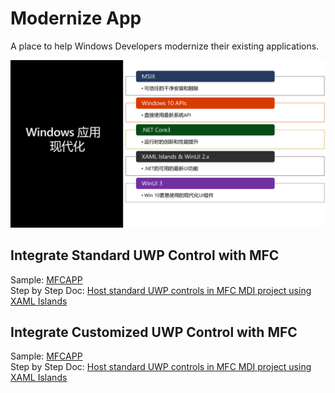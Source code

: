 # Modernize App
A place to help Windows Developers modernize their existing applications.

![image](images/modernize_zh.png)
  
## Integrate Standard UWP Control with MFC 
Sample: [MFCAPP](https://github.com/freistli/ModernizeApp/tree/master/MFC/MFCApp)  
Step by Step Doc: [Host standard UWP controls in MFC MDI project using XAML Islands](https://github.com/freistli/ModernizeApp/blob/master/Docs/Host%20standard%20UWP%20controls%20in%20MFC%20MDI%20project%20using%20XAML%20Islands.md)

## Integrate Customized UWP Control with MFC

Sample: [MFCAPP](https://github.com/freistli/ModernizeApp/tree/master/MFC/MFCAppWinUI)  
Step by Step Doc: [Host standard UWP controls in MFC MDI project using XAML Islands](https://github.com/freistli/ModernizeApp/blob/master/Docs/Host%20Custom%20UWP%20Controls%20in%20MFC%20MDI%20project%20using%20XMAL%20Islands.md)